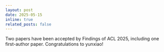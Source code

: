 ```yaml
---
layout: post
date: 2025-05-15
inline: true
related_posts: false
---
```


Two papers have been accepted by Findings of ACL 2025, including one first-author paper. Congratulations to yunxiao!
